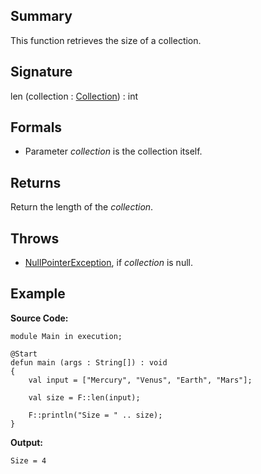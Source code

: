 ## Summary

This function retrieves the size of a collection.

## Signature

len (collection : [Collection](https://docs.oracle.com/javase/7/docs/api/java/util/Collection.html)) : int

## Formals

+ Parameter <i>collection</i> is the collection itself.

## Returns

Return the length of the <i>collection</i>.

## Throws

+ [NullPointerException](https://docs.oracle.com/javase/7/docs/api/java/lang/NullPointerException.html), if <i>collection</i> is null.

## Example

**Source Code:**

```plain
module Main in execution;

@Start
defun main (args : String[]) : void
{
    val input = ["Mercury", "Venus", "Earth", "Mars"];

    val size = F::len(input);

    F::println("Size = " .. size);
}
```

**Output:**

```plain
Size = 4
```

